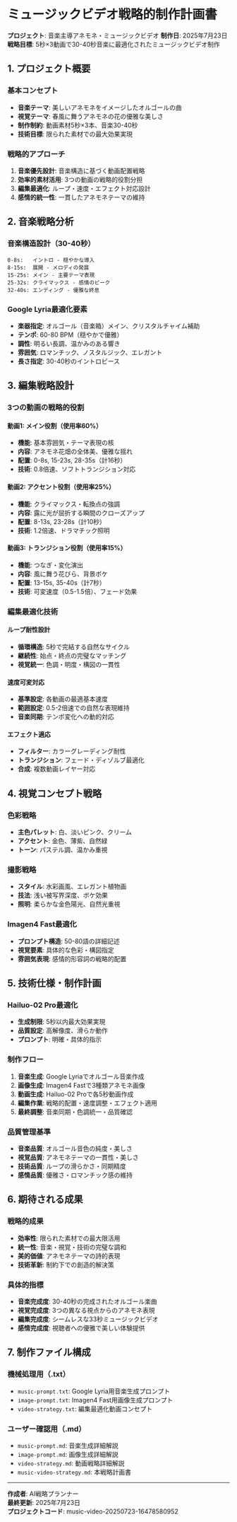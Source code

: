 # ミュージックビデオ戦略的制作計画書

**プロジェクト**: 音楽主導アネモネ・ミュージックビデオ
**制作日**: 2025年7月23日
**戦略目標**: 5秒×3動画で30-40秒音楽に最適化されたミュージックビデオ制作

## 1. プロジェクト概要

### 基本コンセプト
- **音楽テーマ**: 美しいアネモネをイメージしたオルゴールの曲
- **視覚テーマ**: 春風に舞うアネモネの花の優雅な美しさ
- **制作制約**: 動画素材5秒×3本、音楽30-40秒
- **技術目標**: 限られた素材での最大効果実現

### 戦略的アプローチ
1. **音楽優先設計**: 音楽構造に基づく動画配置戦略
2. **効率的素材活用**: 3つの動画の戦略的役割分担
3. **編集最適化**: ループ・速度・エフェクト対応設計
4. **感情的統一性**: 一貫したアネモネテーマの維持

## 2. 音楽戦略分析

### 音楽構造設計（30-40秒）
```
0-8s:   イントロ - 穏やかな導入
8-15s:  展開 - メロディの発展
15-25s: メイン - 主要テーマ表現
25-32s: クライマックス - 感情のピーク
32-40s: エンディング - 優雅な終息
```

### Google Lyria最適化要素
- **楽器指定**: オルゴール（音楽箱）メイン、クリスタルチャイム補助
- **テンポ**: 60-80 BPM（穏やかで優雅）
- **調性**: 明るい長調、温かみのある響き
- **雰囲気**: ロマンチック、ノスタルジック、エレガント
- **長さ指定**: 30-40秒のイントロピース

## 3. 編集戦略設計

### 3つの動画の戦略的役割

#### 動画1: メイン役割（使用率60%）
- **機能**: 基本雰囲気・テーマ表現の核
- **内容**: アネモネ花畑の全体美、優雅な揺れ
- **配置**: 0-8s, 15-23s, 28-35s（計16秒）
- **技術**: 0.8倍速、ソフトトランジション対応

#### 動画2: アクセント役割（使用率25%）  
- **機能**: クライマックス・転換点の強調
- **内容**: 露に光が屈折する瞬間のクローズアップ
- **配置**: 8-13s, 23-28s（計10秒）
- **技術**: 1.2倍速、ドラマチック照明

#### 動画3: トランジション役割（使用率15%）
- **機能**: つなぎ・変化演出
- **内容**: 風に舞う花びら、背景ボケ
- **配置**: 13-15s, 35-40s（計7秒）
- **技術**: 可変速度（0.5-1.5倍）、フェード効果

### 編集最適化技術

#### ループ耐性設計
- **循環構造**: 5秒で完結する自然なサイクル
- **継続性**: 始点・終点の完璧なマッチング
- **視覚統一**: 色調・明度・構図の一貫性

#### 速度可変対応
- **基準設定**: 各動画の最適基本速度
- **範囲設定**: 0.5-2倍速での自然な表現維持
- **音楽同期**: テンポ変化への動的対応

#### エフェクト適応
- **フィルター**: カラーグレーディング耐性
- **トランジション**: フェード・ディゾルブ最適化
- **合成**: 複数動画レイヤー対応

## 4. 視覚コンセプト戦略

### 色彩戦略
- **主色パレット**: 白、淡いピンク、クリーム
- **アクセント**: 金色、薄紫、自然緑
- **トーン**: パステル調、温かみ重視

### 撮影戦略
- **スタイル**: 水彩画風、エレガント植物画
- **技法**: 浅い被写界深度、ボケ効果
- **照明**: 柔らかな金色陽光、自然光重視

### Imagen4 Fast最適化
- **プロンプト構造**: 50-80語の詳細記述
- **視覚要素**: 具体的な色彩・構図指定
- **雰囲気表現**: 感情的形容詞の戦略的配置

## 5. 技術仕様・制作計画

### Hailuo-02 Pro最適化
- **生成制限**: 5秒以内最大効果実現
- **品質設定**: 高解像度、滑らか動作
- **プロンプト**: 明確・具体的指示

### 制作フロー
1. **音楽生成**: Google Lyriaでオルゴール音楽作成
2. **画像生成**: Imagen4 Fastで3種類アネモネ画像
3. **動画生成**: Hailuo-02 Proで各5秒動画作成
4. **編集作業**: 戦略的配置・速度調整・エフェクト適用
5. **最終調整**: 音楽同期・色調統一・品質確認

### 品質管理基準
- **音楽品質**: オルゴール音色の純度・美しさ
- **視覚品質**: アネモネテーマの一貫性・美しさ
- **技術品質**: ループの滑らかさ・同期精度
- **感情品質**: 優雅さ・ロマンチック感の維持

## 6. 期待される成果

### 戦略的成果
- **効率性**: 限られた素材での最大限活用
- **統一性**: 音楽・視覚・技術の完璧な調和
- **美的価値**: アネモネテーマの詩的表現
- **技術革新**: 制約下での創造的解決策

### 具体的指標
- **音楽完成度**: 30-40秒の完成されたオルゴール楽曲
- **視覚完成度**: 3つの異なる視点からのアネモネ表現
- **編集完成度**: シームレスな33秒ミュージックビデオ
- **感情完成度**: 視聴者への優雅で美しい体験提供

## 7. 制作ファイル構成

### 機械処理用（.txt）
- `music-prompt.txt`: Google Lyria用音楽生成プロンプト
- `image-prompt.txt`: Imagen4 Fast用画像生成プロンプト  
- `video-strategy.txt`: 編集最適化動画コンセプト

### ユーザー確認用（.md）
- `music-prompt.md`: 音楽生成詳細解説
- `image-prompt.md`: 画像生成詳細解説
- `video-strategy.md`: 動画戦略詳細解説
- `music-video-strategy.md`: 本戦略計画書

---

**作成者**: AI戦略プランナー  
**最終更新**: 2025年7月23日  
**プロジェクトコード**: music-video-20250723-16478580952